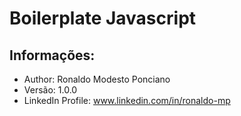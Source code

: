 # Boilerplate Javascript

## Informações:

- Author: Ronaldo Modesto Ponciano
- Versão: 1.0.0
- LinkedIn Profile: www.linkedin.com/in/ronaldo-mp
